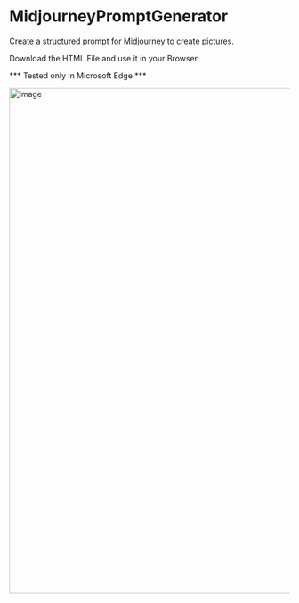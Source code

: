 # MidjourneyPromptGenerator

Create a structured prompt for Midjourney to create pictures.

Download the HTML File and use it in your Browser.

*** Tested only in Microsoft Edge ***

<img width="1166" height="908" alt="image" src="https://github.com/user-attachments/assets/f97be114-1f48-4ccc-96ef-dc1e8729c46c" />
